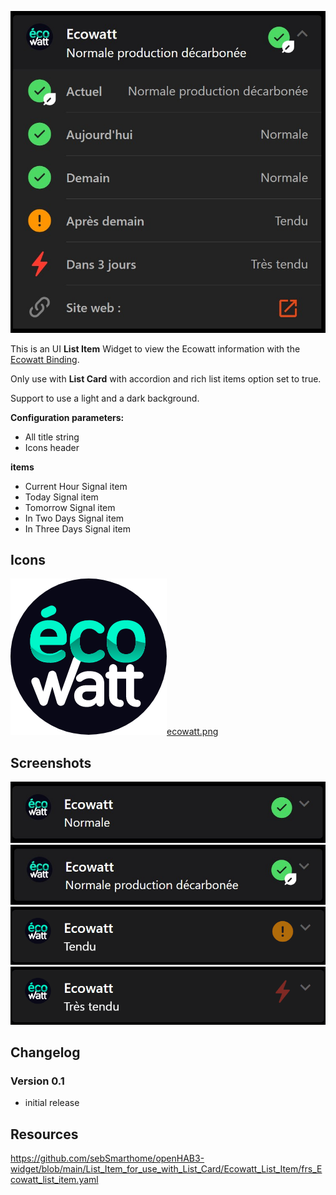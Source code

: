 ![Screen1](https://github.com/sebSmarthome/openHAB3-widget/raw/main/List_Item_for_use_with_List_Card/Ecowatt_List_Item/screenshots/Ecowatt.jpg)

This is an UI **List Item** Widget to view the Ecowatt information with the [Ecowatt Binding](https://www.openhab.org/addons/bindings/ecowatt/).

Only use with **List Card** with accordion and rich list items option set to true.

Support to use a light and a dark background.

**Configuration parameters:**

* All title string
* Icons header
  
**items**

* Current Hour Signal item
* Today Signal item
* Tomorrow Signal item
* In Two Days Signal item
* In Three Days Signal item

## Icons

![ecowatt.png](https://github.com/sebSmarthome/openHAB3-widget/raw/main/List_Item_for_use_with_List_Card/Ecowatt_List_Item/icons/ecowatt.png)[ecowatt.png](https://github.com/sebSmarthome/openHAB3-widget/raw/main/List_Item_for_use_with_List_Card/Ecowatt_List_Item/icons/ecowatt.png)

## Screenshots

![Screen2|379x76](https://github.com/sebSmarthome/openHAB3-widget/raw/main/List_Item_for_use_with_List_Card/Ecowatt_List_Item/screenshots/Ecowattnormal.jpg)
![Screen3|379x76](https://github.com/sebSmarthome/openHAB3-widget/raw/main/List_Item_for_use_with_List_Card/Ecowatt_List_Item/screenshots/Ecowattcarbonfree.jpg)
![Screen4|378x76](https://github.com/sebSmarthome/openHAB3-widget/raw/main/List_Item_for_use_with_List_Card/Ecowatt_List_Item/screenshots/Ecowatttendu.gif)
![Screen5|378x76](https://github.com/sebSmarthome/openHAB3-widget/raw/main/List_Item_for_use_with_List_Card/Ecowatt_List_Item/screenshots/Ecowatttrestendu.gif)

## Changelog
  
### Version 0.1

* initial release

## Resources

<https://github.com/sebSmarthome/openHAB3-widget/blob/main/List_Item_for_use_with_List_Card/Ecowatt_List_Item/frs_Ecowatt_list_item.yaml>